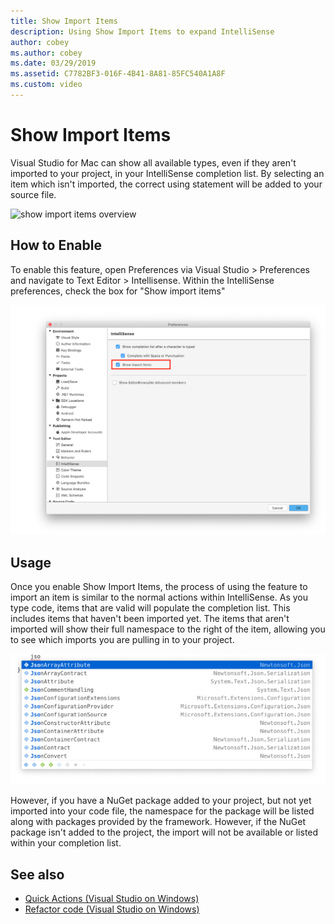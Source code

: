 ```yaml
---
title: Show Import Items
description: Using Show Import Items to expand IntelliSense
author: cobey
ms.author: cobey
ms.date: 03/29/2019
ms.assetid: C7782BF3-016F-4B41-8A81-85FC540A1A8F
ms.custom: video
---
```

# Show Import Items

Visual Studio for Mac can show all available types, even if they aren't imported to your project, in your IntelliSense completion list. By selecting an item which isn't imported, the correct using statement will be added to your source file.

![show import items overview](media/importitems-overview.gif)

## How to Enable

To enable this feature, open Preferences via Visual Studio > Preferences and navigate to Text Editor > Intellisense. Within the IntelliSense preferences, check the box for "Show import items"

![show import items option](media/show-import-items.png)

## Usage

Once you enable Show Import Items, the process of using the feature to import an item is similar to the normal actions within IntelliSense. As you type code, items that are valid will populate the completion list. This includes items that haven't been imported yet. The items that aren't imported will show their full namespace to the right of the item, allowing you to see which imports you are pulling in to your project.

![show import items list](media/show-import-items-list.png)

However, if you have a NuGet package added to your project, but not yet imported into your code file, the namespace for the package will be listed along with packages provided by the framework. However, if the NuGet package isn't added to the project, the import will not be available or listed within your completion list.



## See also

- [Quick Actions (Visual Studio on Windows)](/visualstudio/ide/quick-actions)
- [Refactor code (Visual Studio on Windows)](/visualstudio/ide/refactoring-in-visual-studio)